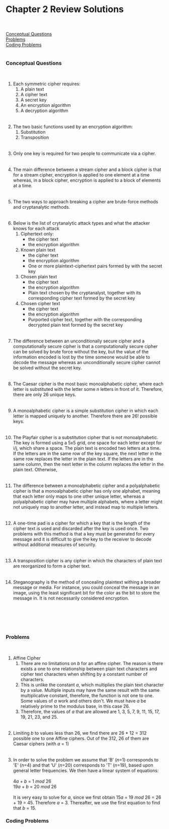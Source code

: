 <h1>
  Chapter 2 Review Solutions
</h1><br><br>

<a href="#conceptual">
  Conceptual Questions
</a><br>
<a href="#problems">
  Problems
</a><br>
<a href="#coding">
  Coding Problems
</a><br><br>

<h3 id="conceptual">
  Conceptual Questions
</h3><br>

<ol>
  <li>
    Each symmetric cipher requires:
    <ol>
      <li>
        A plain text
      </li>
      <li>
        A cipher text
      </li>
      <li>
        A secret key
      </li>
      <li>
        An encryption algorithm
      </li>
      <li>
        A decryption algorithm
      </li>
    </ol>
  </li><br><br>         
  
  <li>
    The two basic functions used by an encryption algorithm:
    <ol>
      <li>
        Substitution
      </li>
      <li>
        Transposition
      </li>
    </ol>
  </li><br><br>
  
  <li>
    Only one key is required for two people to communicate via a cipher.
  </li><br><br>
  
  <li>
    The main difference between a stream cipher and a block cipher is that for a stream cipher, encryption is applied to one element at a time whereas, in a block cipher, encryption is applied to a block of elements at a time.
  </li><br><br>
  
  <li>
    The two ways to approach breaking a cipher are brute-force methods and cryptanalytic methods.
  </li><br><br>
  
  <li>
    Below is the list of crytanalytic attack types and what the attacker knows for each attack
    <ol>
      <li>
        Ciphertext only:
        <ul>
          <li>
            the cipher text
          </li>
          <li>
            the encryption algorithm
          </li>
        </ul>
      </li>
      <li>
        Known plain text
        <ul>
          <li>
            the cipher text
          </li>
          <li>
            the encryption algorithm
          </li>
          <li>
            One or more plaintext-ciphertext pairs formed by with the secret key
          </li>
        </ul>
      </li>
      <li>
        Chosen plain text
        <ul>
          <li>
            the cipher text
          </li>
          <li>
            the encryption algorithm
          </li>
          <li>
            Plain text chosen by the cryptanalyst, together with its corresponding cipher text formed by the secret key
          </li>
        </ul>
      </li>
      <li>
        Chosen cipher text
        <ul>
          <li>
            the cipher text
          </li>
          <li>
            the encryption algorithm
          </li>
          <li>
            Purported cipher text, together with the corresponding decrypted plain text formed by the secret key
          </li>
        </ul>
      </li>
    </ol>
  </li><br><br>
  
  <li>
    The difference between an unconditionally secure cipher and a computationally secure cipher is that a computationally secure cipher can be solved by brute force without the key, but the value of the information encoded is lost by the time someone would be able to decode the message whereas an unconditionally secure cipher cannot be solved without the secret key.
  </li><br><br>
  
  <li>
    The Caesar cipher is the most basic monoalphabetic cipher, where each letter is substituted with the letter some <i>n</i> letters in front of it. Therefore, there are only 26 unique keys.
  </li><br><br>
  
  <li>
    A monoalphabetic cipher is a simple substitution cipher in which each letter is mapped uniquely to another. Therefore there are 26! possible keys.
  </li><br><br>
  
  <li>
    The Playfair cipher is a substitution cipher that is not monoalphabetic. The key is formed using a 5x5 grid, one space for each letter except for i/j, which share a space. The plain text is encoded two letters at a time. If the letters are in the same row of the key square, the next letter in the same row replaces the letter in the plain text. If the letters are in the same column, then the next letter in the column replaces the letter in the plain text. Otherwise, 
  </li><br><br>
  
  <li>
    The difference between a monoalphabetic cipher and a polyalphabetic cipher is that a monoalphabetic cipher has only one alphabet, meaning that each letter only maps to one other unique letter, whereas a polyalphabetic cipher may have multiple alphabets, where a letter might not uniquely map to another letter, and instead map to multiple letters.
  </li><br><br>
  
  <li>
    A one-time pad is a cipher for which a key that is the length of the cipher text is used and discarded after the key is used once. Two problems with this method is that a key must be generated for every message and it is difficult to give the key to the receiver to decode without additional measures of security.
  </li><br><br>
  
  <li>
    A transposition cipher is any cipher in which the characters of plain text are reorganized to form a cipher text.
  </li><br><br>
  
  <li>
    Steganography is the method of concealing plaintext withing a broader message or media. For instance, you could conceal the message in an image, using the least significant bit for the color as the bit to store the message in. It is not necessarily considered encryption.
  </li><br><br>
  
</ol><br><br>
<h3 id="problems">Problems</h3><br>
<ol>
  <li>
    Affine Cipher
    <ol>
      <li>
        There are no limitations on <i>b</i> for an affine cipher. The reason is there exists a one to one relationship between plain text characters and cipher text characters when shifting by a constant number of characters. 
      </li>
      <li>
        This is unlike the constant <i>a</i>, which multiplies the plain text character by a value. Multiple inputs may have the same result with the same multiplicative constant, therefore, the function is not one to one. Some values of <i>a</i> work and others don't. We must have <i>a</i> be relatively prime to the modulus base, in this case 26. 
      </li>
      <li>
        Therefore, the values of <i>a</i> that are allowed are 1, 3, 5, 7, 9, 11, 15, 17, 19, 21, 23, and 25.
      </li>
    </ol>
  </li><br><br>
  <li>
    Limiting <i>b</i> to values less than 26, we find there are 26 * 12 = 312 possible one to one Affine ciphers. Out of the 312, 26 of them are Caesar ciphers (with <i>a</i> = 1)
  </li><br><br>
  <li>
    In order to solve the problem we assume that 'B' (<i>n</i>=1) corresponds to 'E' (<i>n</i>=4) and that 'U' (<i>n</i>=20) corresponds to 'T' (<i>n</i>=19), based upon general letter frequencies. We then have a linear system of equations: <br><br> 
    4<i>a</i> + <i>b</i> = 1 <i>mod</i> 26<br>
    19<i>a</i> + <i>b</i> = 20 <i>mod</i> 26<br><br>
    It is very easy to solve for <i>a</i>, since we first obtain 15<i>a</i> = 19 <i>mod</i> 26 = 26 + 19 = 45. Therefore <i>a</i> = 3. Thereafter, we use the first equation to find that <i>b</i> = 15.
    
  </li>
</ol>
  
<h3 id="coding">Coding Problems</h3><br>
